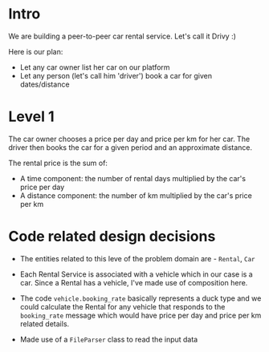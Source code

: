 # Intro

We are building a peer-to-peer car rental service. Let's call it Drivy :)

Here is our plan:

- Let any car owner list her car on our platform
- Let any person (let's call him 'driver') book a car for given dates/distance

# Level 1

The car owner chooses a price per day and price per km for her car.
The driver then books the car for a given period and an approximate distance.

The rental price is the sum of:

- A time component: the number of rental days multiplied by the car's price per day
- A distance component: the number of km multiplied by the car's price per km

# Code related design decisions

* The entities related to this leve of the problem domain are - `Rental`, `Car`

* Each Rental Service is associated with a vehicle which in our case is a car. Since a Rental has a vehicle, I've made use of composition here.

* The code `vehicle.booking_rate` basically represents a duck type and we could calculate the Rental for any vehicle that responds to the `booking_rate` message which would have price per day and price per km related details.

* Made use of a `FileParser` class to read the input data
